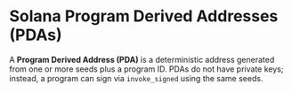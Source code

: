 # Solana Program Derived Addresses (PDAs)

A **Program Derived Address (PDA)** is a deterministic address generated from one or more seeds plus a program ID. PDAs do not have private keys; instead, a program can sign via `invoke_signed` using the same seeds.
